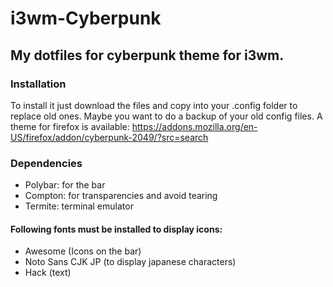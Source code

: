 # i3wm-Cyberpunk
My dotfiles for cyberpunk theme for i3wm.
---
### Installation
To install it just download the files and copy into your .config folder to replace old ones. Maybe you want to do a backup of your old config files. A theme for firefox is available: https://addons.mozilla.org/en-US/firefox/addon/cyberpunk-2049/?src=search
### Dependencies
* Polybar: for the bar
* Compton: for transparencies and avoid tearing
* Termite: terminal emulator
#### Following fonts must be installed to display icons:
* Awesome (Icons on the bar)
* Noto Sans CJK JP (to display japanese characters)
* Hack (text)
